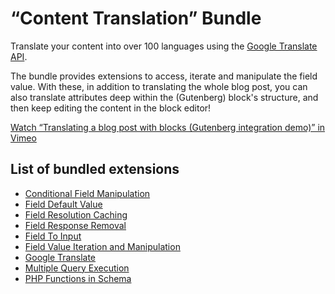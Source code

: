 # “Content Translation” Bundle

Translate your content into over 100 languages using the <a href="https://cloud.google.com/translate/" target="_blank">Google Translate API</a>.

The bundle provides extensions to access, iterate and manipulate the field value. With these, in addition to translating the whole blog post, you can also translate attributes deep within the (Gutenberg) block's structure, and then keep editing the content in the block editor!

<a href="https://vimeo.com/836876255" target="_blank">Watch “Translating a blog post with blocks (Gutenberg integration demo)” in Vimeo</a>

## List of bundled extensions

- [Conditional Field Manipulation](../../../../../extensions/conditional-field-manipulation/docs/modules/conditional-field-manipulation/en.md)
- [Field Default Value](../../../../../extensions/field-default-value/docs/modules/field-default-value/en.md)
- [Field Resolution Caching](../../../../../extensions/field-resolution-caching/docs/modules/field-resolution-caching/en.md)
- [Field Response Removal](../../../../../extensions/field-response-removal/docs/modules/field-response-removal/en.md)
- [Field To Input](../../../../../extensions/field-to-input/docs/modules/field-to-input/en.md)
- [Field Value Iteration and Manipulation](../../../../../extensions/field-value-iteration-and-manipulation/docs/modules/field-value-iteration-and-manipulation/en.md)
- [Google Translate](../../../../../extensions/google-translate/docs/modules/google-translate/en.md)
- [Multiple Query Execution](../../../../../extensions/multiple-query-execution/docs/modules/multiple-query-execution/en.md)
- [PHP Functions in Schema](../../../../../extensions/php-functions-via-schema/docs/modules/php-functions-via-schema/en.md)
